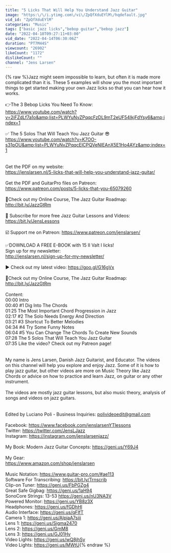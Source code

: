 ```yaml
---
title: "5 Licks That Will Help You Understand Jazz Guitar"
image: "https:\/\/i.ytimg.com\/vi\/ZpQfXduEYlM\/hqdefault.jpg"
vid_id: "ZpQfXduEYlM"
categories: "Music"
tags: ["basic jazz licks","bebop guitar","bebop jazz"]
date: "2022-04-18T09:27:11+03:00"
vid_date: "2022-04-14T06:30:06Z"
duration: "PT7M44S"
viewcount: "26902"
likeCount: "1172"
dislikeCount: ""
channel: "Jens Larsen"
---
```

{% raw %}Jazz might seem impossible to learn, but often it is made more complicated than it is. These 5 examples will show you the most important things to get started making your own Jazz licks so that you can hear how it works.<br /><br />👉The 3 Bebop Licks You Need To Know:<br /><a rel="nofollow" target="blank" href="https://www.youtube.com/watch?v=2iFZdLf7a1o&amp;list=PLWYuNvZPqqcFzDL9mT2eUF54IkjFdYsy6&amp;index=1">https://www.youtube.com/watch?v=2iFZdLf7a1o&amp;list=PLWYuNvZPqqcFzDL9mT2eUF54IkjFdYsy6&amp;index=1</a><br /><br />✅ The 5 Solos That Will Teach You Jazz Guitar 😎<br /><a rel="nofollow" target="blank" href="https://www.youtube.com/watch?v=K7OO-s31pOU&amp;list=PLWYuNvZPqqcElCPQVeNIEAnX5E1Ho4AYz&amp;index=1">https://www.youtube.com/watch?v=K7OO-s31pOU&amp;list=PLWYuNvZPqqcElCPQVeNIEAnX5E1Ho4AYz&amp;index=1</a><br /><br /><br />Get the PDF on my website:<br /><a rel="nofollow" target="blank" href="https://jenslarsen.nl/5-licks-that-will-help-you-understand-jazz-guitar/">https://jenslarsen.nl/5-licks-that-will-help-you-understand-jazz-guitar/</a><br /><br />Get the PDF and GuitarPro files on Patreon:<br /><a rel="nofollow" target="blank" href="https://www.patreon.com/posts/5-licks-that-you-65079260">https://www.patreon.com/posts/5-licks-that-you-65079260</a><br /><br />🎸Check out my Online Course, The Jazz Guitar Roadmap: <a rel="nofollow" target="blank" href="http://bit.ly/JazzGtRm">http://bit.ly/JazzGtRm</a><br /><br />🔴 Subscribe for more free Jazz Guitar Lessons and Videos: <a rel="nofollow" target="blank" href="https://bit.ly/JensLessons">https://bit.ly/JensLessons</a><br /><br />☑️ Support me on Patreon: <a rel="nofollow" target="blank" href="https://www.patreon.com/jenslarsen/">https://www.patreon.com/jenslarsen/</a><br /><br />✅DOWNLOAD A FREE E-BOOK with 15 II Valt I licks!<br />Sign up for my newsletter:<br /><a rel="nofollow" target="blank" href="http://jenslarsen.nl/sign-up-for-my-newsletter/">http://jenslarsen.nl/sign-up-for-my-newsletter/</a><br /><br />▶️ Check out my latest video: <a rel="nofollow" target="blank" href="https://goo.gl/G16gVx">https://goo.gl/G16gVx</a><br /><br />🎸Check out my Online Course, The Jazz Guitar Roadmap: <a rel="nofollow" target="blank" href="http://bit.ly/JazzGtRm">http://bit.ly/JazzGtRm</a><br /><br />Content:<br />00:00 Intro<br />00:40 #1 Dig Into The Chords<br />01:25 The Most Important Chord Progression in Jazz<br />02:17 #2 The Solo Needs Energy And Direction<br />03:21 #3 Shortcut To Better Melodies<br />04:34 #4 Try Some Funny Notes<br />06:04 #5 You Can Change The Chords To Create New Sounds<br />07:28 The 5 Solos That Will Teach You Jazz Guitar<br />07:35 Like the video? Check out my Patreon page!<br /><br /><br />My name is Jens Larsen, Danish Jazz Guitarist, and Educator. The videos on this channel will help you explore and enjoy Jazz. Some of it is how to play jazz guitar, but other videos are more on Music Theory like Jazz Chords or advice on how to practice and learn Jazz, on guitar or any other instrument.<br /><br />The videos are mostly jazz guitar lessons, but also music theory, analysis of songs and videos on jazz guitars.<br /><br /><br />Edited by Luciano Poli - Business Inquiries: polivideoedit@gmail.com<br /><br />Facebook: <a rel="nofollow" target="blank" href="https://www.facebook.com/jenslarsenYTlessons">https://www.facebook.com/jenslarsenYTlessons</a><br />Twitter: <a rel="nofollow" target="blank" href="https://twitter.com/JensLJazz">https://twitter.com/JensLJazz</a><br />Instagram: <a rel="nofollow" target="blank" href="https://instagram.com/jenslarsenjazz/">https://instagram.com/jenslarsenjazz/</a><br /><br />My Book: Modern Jazz Guitar Concepts: <a rel="nofollow" target="blank" href="https://geni.us/Y69J4">https://geni.us/Y69J4</a><br /><br />My Gear:<br /><a rel="nofollow" target="blank" href="https://www.amazon.com/shop/jenslarsen">https://www.amazon.com/shop/jenslarsen</a><br /><br />Music Notation: <a rel="nofollow" target="blank" href="https://www.guitar-pro.com/#ae113">https://www.guitar-pro.com/#ae113</a><br />Software For Transcribing: <a rel="nofollow" target="blank" href="https://bit.ly/Trnscrib">https://bit.ly/Trnscrib</a><br />Clip-on Tuner: <a rel="nofollow" target="blank" href="https://geni.us/FbPGZg4">https://geni.us/FbPGZg4</a><br />Great Safe Gigbag: <a rel="nofollow" target="blank" href="https://geni.us/1aH94">https://geni.us/1aH94</a><br />SonoCore Strings: 13-53   <a rel="nofollow" target="blank" href="https://geni.us/nU3NA3V">https://geni.us/nU3NA3V</a><br />Powered Monitor: <a rel="nofollow" target="blank" href="https://geni.us/YB8z3X">https://geni.us/YB8z3X</a><br />Headphones: <a rel="nofollow" target="blank" href="https://geni.us/fGDhHl">https://geni.us/fGDhHl</a><br />Audio Interface: <a rel="nofollow" target="blank" href="https://geni.us/qFIfT">https://geni.us/qFIfT</a><br />Camera 1: <a rel="nofollow" target="blank" href="https://geni.us/AlpjaA7siii">https://geni.us/AlpjaA7siii</a><br />Lens 1: <a rel="nofollow" target="blank" href="https://geni.us/Sigma2470">https://geni.us/Sigma2470</a><br />Lens 2: <a rel="nofollow" target="blank" href="https://geni.us/GmM8">https://geni.us/GmM8</a><br />Lens 3: <a rel="nofollow" target="blank" href="https://geni.us/GJ01Hv">https://geni.us/GJ01Hv</a><br />Video Lights: <a rel="nofollow" target="blank" href="https://geni.us/wQ8jhSy">https://geni.us/wQ8jhSy</a><br />Video Lights: <a rel="nofollow" target="blank" href="https://geni.us/MWtU">https://geni.us/MWtU</a>{% endraw %}
